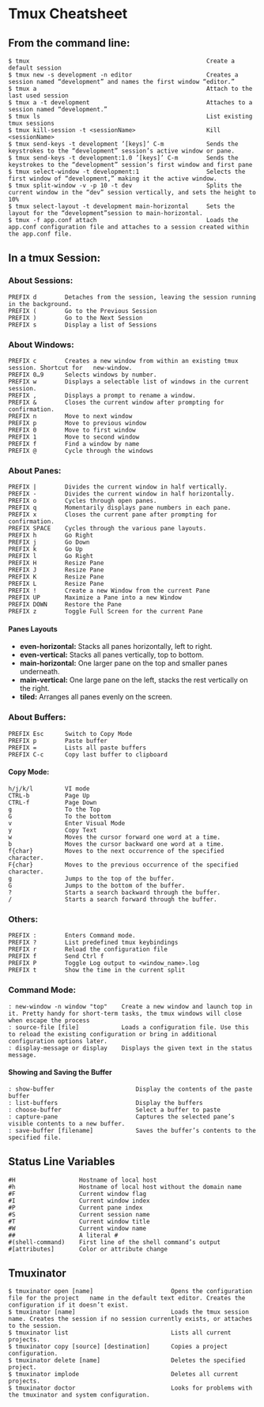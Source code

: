 # Tmux Cheatsheet

## From the command line:

    $ tmux                                                  Create a default session
    $ tmux new -s development -n editor                     Creates a session named “development” and names the first window “editor.”
    $ tmux a                                                Attach to the last used session
    $ tmux a -t development                                 Attaches to a session named “development.”
    $ tmux ls                                               List existing tmux sessions
    $ tmux kill-session -t <sessionName>                    Kill <sessionName>
    $ tmux send-keys -t development ’[keys]’ C-m            Sends the keystrokes to the “development” session’s active window or pane.
    $ tmux send-keys -t development:1.0 ’[keys]’ C-m        Sends the keystrokes to the “development” session’s first window and first pane
    $ tmux select-window -t development:1                   Selects the first window of “development,” making it the active window.
    $ tmux split-window -v -p 10 -t dev                     Splits the current window in the “dev” session vertically, and sets the height to 10%
    $ tmux select-layout -t development main-horizontal     Sets the layout for the “development”session to main-horizontal.
    $ tmux -f app.conf attach                               Loads the app.conf configuration file and attaches to a session created within the app.conf file.

## In a tmux Session:

### About Sessions:

    PREFIX d        Detaches from the session, leaving the session running in the background.
    PREFIX (        Go to the Previous Session
    PREFIX )        Go to the Next Session
    PREFIX s        Display a list of Sessions

### About Windows:

    PREFIX c        Creates a new window from within an existing tmux session. Shortcut for   new-window.
    PREFIX 0…9      Selects windows by number.
    PREFIX w        Displays a selectable list of windows in the current session.
    PREFIX ,        Displays a prompt to rename a window.
    PREFIX &        Closes the current window after prompting for confirmation.
    PREFIX n        Move to next window
    PREFIX p        Move to previous window
    PREFIX 0        Move to first window
    PREFIX 1        Move to second window
    PREFIX f        Find a window by name
    PREFIX @        Cycle through the windows

### About Panes:

    PREFIX |        Divides the current window in half vertically.
    PREFIX -        Divides the current window in half horizontally.
    PREFIX o        Cycles through open panes.
    PREFIX q        Momentarily displays pane numbers in each pane.
    PREFIX x        Closes the current pane after prompting for confirmation.
    PREFIX SPACE    Cycles through the various pane layouts.
    PREFIX h        Go Right
    PREFIX j        Go Down
    PREFIX k        Go Up
    PREFIX l        Go Right
    PREFIX H        Resize Pane 
    PREFIX J        Resize Pane 
    PREFIX K        Resize Pane 
    PREFIX L        Resize Pane 
    PREFIX !        Create a new Window from the current Pane
    PREFIX UP       Maximize a Pane into a new Window
    PREFIX DOWN     Restore the Pane
    PREFIX z        Toggle Full Screen for the current Pane

#### Panes Layouts

* __even-horizontal:__ Stacks all panes horizontally, left to right.
* __even-vertical:__   Stacks all panes vertically, top to bottom.
* __main-horizontal:__ One larger pane on the top and smaller panes underneath.
* __main-vertical:__   One large pane on the left, stacks the rest vertically on the right.
* __tiled:__           Arranges all panes evenly on the screen.

### About Buffers:

    PREFIX Esc      Switch to Copy Mode
    PREFIX p        Paste buffer
    PREFIX =        Lists all paste buffers
    PREFIX C-c      Copy last buffer to clipboard

#### Copy Mode:

    h/j/k/l         VI mode
    CTRL-b          Page Up
    CTRL-f          Page Down
    g               To the Top
    G               To the bottom
    v               Enter Visual Mode
    y               Copy Text
    w               Moves the cursor forward one word at a time.
    b               Moves the cursor backward one word at a time.
    f{char}         Moves to the next occurrence of the specified character.
    F{char}         Moves to the previous occurrence of the specified character.
    g               Jumps to the top of the buffer.
    G               Jumps to the bottom of the buffer.
    ?               Starts a search backward through the buffer.
    /               Starts a search forward through the buffer.

### Others:

    PREFIX :        Enters Command mode.
    PREFIX ?        List predefined tmux keybindings
    PREFIX r        Reload the configuration file
    PREFIX f        Send Ctrl f
    PREFIX P        Toggle Log output to <window_name>.log
    PREFIX t        Show the time in the current split

### Command Mode:

    : new-window -n window "top"    Create a new window and launch top in it. Pretty handy for short-term tasks, the tmux windows will close when escape the process
    : source-file [file]            Loads a configuration file. Use this to reload the existing configuration or bring in additional configuration options later.
    : display-message or display    Displays the given text in the status message.

#### Showing and Saving the Buffer

    : show-buffer                       Display the contents of the paste buffer
    : list-buffers                      Display the buffers
    : choose-buffer                     Select a buffer to paste
    : capture-pane                      Captures the selected pane’s visible contents to a new buffer.
    : save-buffer [filename]            Saves the buffer’s contents to the specified file.

## Status Line Variables

    #H                  Hostname of local host
    #h                  Hostname of local host without the domain name
    #F                  Current window flag
    #I                  Current window index
    #P                  Current pane index
    #S                  Current session name
    #T                  Current window title
    #W                  Current window name
    ##                  A literal #
    #(shell-command)    First line of the shell command’s output
    #[attributes]       Color or attribute change

## Tmuxinator

    $ tmuxinator open [name]                      Opens the configuration file for the project   name in the default text editor. Creates the configuration if it doesn’t exist.
    $ tmuxinator [name]                           Loads the tmux session name. Creates the session if no session currently exists, or attaches to the session.
    $ tmuxinator list                             Lists all current projects.
    $ tmuxinator copy [source] [destination]      Copies a project configuration.
    $ tmuxinator delete [name]                    Deletes the specified project.
    $ tmuxinator implode                          Deletes all current projects.
    $ tmuxinator doctor                           Looks for problems with the tmuxinator and system configuration.
